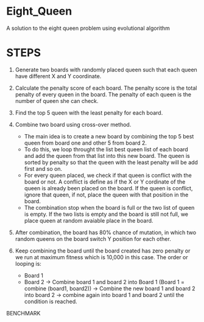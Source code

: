 # Eight_Queen
A solution to the eight queen problem using evolutional algorithm

# STEPS

1. Generate two boards with randomly placed queen such that each queen have different X and Y coordinate.

2. Calculate the penalty score of each board. The penalty score is the total penalty of every queen in the board. The penalty of each queen is the number of queen she can check.

3. Find the top 5 queen with the least penalty for each board.

4. Combine two board using cross-over method. 
	- The main idea is to create a new board by combining the top 5 best queen from board one and other 5 from board 2.
	- To do this, we loop throught the list best queen list of each board and add the queen from that list into this new board. The queen is sorted by penalty so that the queen with the least penalty will be add first and so on.
	- For every queen placed, we check if that queen is conflict with the board or not. A conflict is define as if the X or Y cordinate of the queen is already been placed on the board. If the queen is conflict, ignore that queen, if not, place the queen with that position in the board. 
	- The combination stop when the board is full or the two list of queen is empty. If the two lists is empty and the board is still not full, we place queen at random avaiable place in the board.

5. After combination, the board has 80% chance of mutation, in which two random queens on the board switch Y position for each other.
	
6. Keep combining the board until the board created has zero penalty or we run at maximum fitness which is 10,000 in this case. The order or looping is:
	- Board 1
	- Board 2
	-> Combine board 1 and board 2 into Board 1 (Board 1 = combine (board1, board2))
	-> Combine the new board 1 and board 2 into board 2
	-> combine again into board 1 and board 2 until the condition is reached.
	

BENCHMARK

